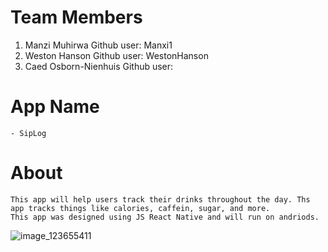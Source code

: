 # Team Members

1. Manzi Muhirwa
   Github user: Manxi1
2. Weston Hanson
   Github user: WestonHanson
3. Caed Osborn-Nienhuis
   Github user:

# App Name

    - SipLog

# About

    This app will help users track their drinks throughout the day. Ths app tracks things like calories, caffein, sugar, and more.
    This app was designed using JS React Native and will run on andriods.

![image_123655411](https://github.com/Manxi1/SPU_CSC3220_W24_T7/assets/121981035/92bbfd2d-96d5-4f93-bebf-efe6aa29364b)
